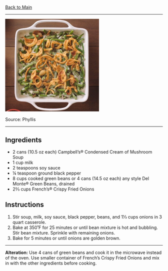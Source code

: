 [Back to Main](/README.md)

---

<img src="/200%20Images/Green%20Bean%20Casserole.png" width="300" />

Source: Phyllis

---
## Ingredients

- 2 cans (10.5 oz each) Campbell’s® Condensed Cream of Mushroom Soup
- 1 cup milk
- 2 teaspoons soy sauce
- ¼ teaspoon ground black pepper
- 8 cups cooked green beans or 4 cans (14.5 oz each) any style Del Monte® Green Beans, drained
- 2⅔ cups French’s® Crispy Fried Onions

## Instructions

1. Stir soup, milk, soy sauce, black pepper, beans, and 1⅓ cups onions in 3 quart casserole.
2. Bake at 350˚F for 25 minutes or until bean mixture is hot and bubbling. Stir bean mixture. Sprinkle with remaining onions.
3. Bake for 5 minutes or until onions are golden brown.

---
**Alteration:** Use 4 cans of green beans and cook it in the microwave instead of the oven. Use smaller container of French’s Crispy Fried Onions and mix in with the other ingredients before cooking.